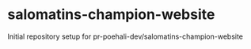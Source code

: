 # salomatins-champion-website

Initial repository setup for pr-poehali-dev/salomatins-champion-website